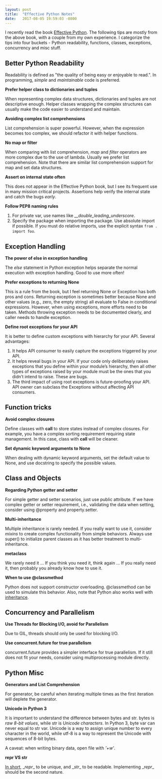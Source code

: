 ```yaml
---
layout: post
title:  "Effective Python Notes"
date:   2017-08-05 19:59:03 -0800
---
```


I recently read the book [Effective Python](http://www.effectivepython.com/). The following tips are mostly from the above book, with a couple from my own experience. I categorize the tips into four buckets - Python readability, functions, classes, exceptions, concurrency and misc stuff.

## Better Python Readability
Readability is defined as "the quality of being easy or enjoyable to read.". In programming, *simple* and *maintainable* code is preferred.

**Prefer helper class to dictionaries and tuples**

When representing complex data structures, dictionaries and tuples are not descriptive enough. Helper classes wrapping the complex structures can usually make the code easier to understand and maintain.

**Avoiding complex list comprehensions**

List comprehension is super powerful. However, when the expression becomes too complex, we should refactor it with helper functions.

**No map or filter**

When comparing with list comprehension, *map* and *filter* operators are more complex due to the use of lambda. Usually we prefer list comprehension. Note that there are similar list comprehension support for map and set data structures.

**Assert on internal state often**

This does not appear in the Effective Python book, but I see its frequent use in many mission critical projects. Assertions help verify the internal state and catch the bugs *early*.

**Follow PEP8 naming rules**

1. For private var, use names like *__double_leading_underscore*.
2. Specify the package when importing the package. Use absolute import if possible. If  you must do relative imports, use the explicit syntax 
`from . import foo`.

## Exception Handling

**The power of else in exception handling**

The *else* statement in Python exception helps separate the normal execution with exception handling. Good to use more often!

**Prefer exceptions to returning None**

This is a rule from the book, but I feel returning None or Exception has both pros and cons.
Returning exception is sometimes better because None and other values (e.g., zero, the empty string) all evaluate to False in conditional expressions.
However, when using exceptions, more efforts need to be taken. Methods throwing exception needs to be documented clearly, and caller needs to handle exception.

**Define root exceptions for your API**

It is better to define custom exceptions with hierarchy for your API.
Several advantages:

1. It helps API consumer to easily capture the exceptions triggered by your API.
2. It helps reveal bugs in your API. If your code only deliberately raises  exceptions that you define  within your module’s hierarchy, then all other   types of exceptions raised by your module must be the ones that you didn’t  intend to raise. These are bugs.
3. The third impact of using root exceptions is future-proofing your API. API owner can subclass the Exceptions without affecting API consumers.

## Function tricks
**Avoid complex closures**

Define classes with __call__ to store states instead of complex closures. For example, you have a complex sorting requirement requiring state management. In this case, class with __call__ will be cleaner.

**Set dynamic keyword arguments to None**

When dealing with dynamic keyword arguments, set the default value to None, and use docstring to specify the possible values.

## Class and Objects
**Regarding Python getter and setter**

For simple getter and setter scenarios, just use public attribute. 
If we have complex getter or setter requirement, i.e., validating the data when setting, consider using @property and property.setter.

**Multi-inheritance**

Multiple inheritance is rarely needed. If you really want to use it, consider *mixins* to create complex functionality from simple behaviors. Always use super() to initialize parent classes as it has better treatment to multi-inheritance.

**metaclass**

We rarely need it ... If you think you need it, think again ... If you really need it, then probably you already know how to use it.

**When to use @classmethod**

Python does not support constructor overloading. @classmethod can be used to simulate this behavior. Also, note that Python also works well with [inheritance](https://www.programiz.com/python-programming/methods/built-in/classmethod).

## Concurrency and Parallelism
**Use Threads for Blocking I/O, avoid for Parallelism**

Due to GIL, threads should only be used for blocking I/O.

**Use concurrent.future for true parallelism**

concurrent.future provides a simpler interface for true parallelism. If it still does not fit your needs, consider using multiprocessing module directly.

## Python Misc
**Generators and List Comprehension**

For generator, be careful when iterating multiple times as the first iteration will deplete the generator.

**Unicode in Python 3**

<!-- Bytes, string and Unicode -->
<!-- Understanding unicode, bytes and str -->
It is important to understand the difference between bytes and str.
bytes is *raw 8-bit values*, while str is *Unicode characters*. In Python 3, byte var can never equal to str var.
Unicode is a way to assign unique number to every character in the world, while utf-8 is a way to represent the Unicode with sequences of 8-bit bytes.
<!-- In  Python  2,  there   are two types   that    represent   sequences   of  characters: str and unicode.    In  contrast    to  Python  3,  instances   of  str contain raw 8-bit   values. Instances   of unicode contain Unicode characters. -->
A caveat: when writing binary data, open file with *'+w'*.
<!-- more strict -->

**__repr__ VS __str__**

[In short](https://stackoverflow.com/questions/1436703/difference-between-str-and-repr-in-python),
\__repr__ to be unique, and \__str__ to be readable. Implementing \__repr__ should be the second nature.
<!-- So one should first write a __repr__ that allows you to reinstantiate an equivalent object from the string it returns e.g. using eval or by typing it in character-for-character in a Python shell. -->
